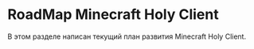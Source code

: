 # RoadMap Minecraft Holy Client

В этом разделе написан текущий план развития Minecraft Holy Client.


